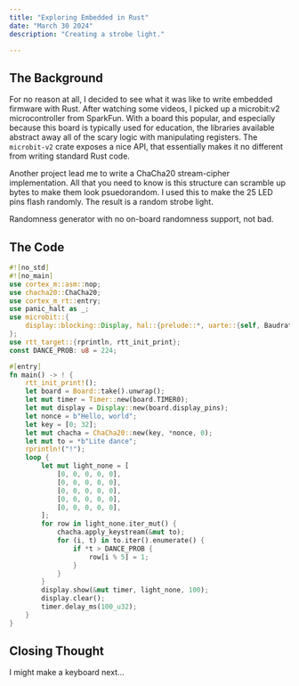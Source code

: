 ```yaml
---
title: "Exploring Embedded in Rust"
date: "March 30 2024"
description: "Creating a strobe light."

---
```


## The Background

For no reason at all, I decided to see what it was like to write embedded firmware with Rust. After watching some videos, I picked up a microbit:v2 microcontroller from SparkFun. With a board this popular, and especially because this board is typically used for education, the libraries available abstract away all of the scary logic with manipulating registers. The `microbit-v2` crate exposes a nice API, that essentially makes it no different from writing standard Rust code.

Another project lead me to write a ChaCha20 stream-cipher implementation. All that you need to know is this structure can scramble up bytes to make them look psuedorandom. I used this to make the 25 LED pins flash randomly. The result is a random strobe light. 

Randomness generator with no on-board randomness support, not bad.

## The Code

```rust
#![no_std]
#![no_main]
use cortex_m::asm::nop;
use chacha20::ChaCha20;
use cortex_m_rt::entry;
use panic_halt as _;
use microbit::{
    display::blocking::Display, hal::{prelude::*, uarte::{self, Baudrate, Parity}, Timer}, Board
};
use rtt_target::{rprintln, rtt_init_print};
const DANCE_PROB: u8 = 224;

#[entry]
fn main() -> ! {
    rtt_init_print!();
    let board = Board::take().unwrap();
    let mut timer = Timer::new(board.TIMER0);
    let mut display = Display::new(board.display_pins);
    let nonce = b"Hello, world";
    let key = [0; 32];
    let mut chacha = ChaCha20::new(key, *nonce, 0);
    let mut to = *b"Lite dance";
    rprintln!("!");
    loop {
        let mut light_none = [
            [0, 0, 0, 0, 0],
            [0, 0, 0, 0, 0],
            [0, 0, 0, 0, 0],
            [0, 0, 0, 0, 0],
            [0, 0, 0, 0, 0],
        ];
        for row in light_none.iter_mut() {
            chacha.apply_keystream(&mut to);
            for (i, t) in to.iter().enumerate() {
                if *t > DANCE_PROB {
                    row[i % 5] = 1;
                }
            }
        }
        display.show(&mut timer, light_none, 100);
        display.clear();
        timer.delay_ms(100_u32);
    }
}
```

## Closing Thought

I might make a keyboard next...